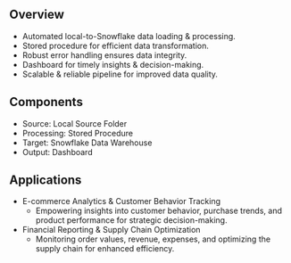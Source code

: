 ## Overview
- Automated local-to-Snowflake data loading & processing.
- Stored procedure for efficient data transformation.
- Robust error handling ensures data integrity.
- Dashboard for timely insights & decision-making.
- Scalable & reliable pipeline for improved data quality.

## Components
- Source: Local Source Folder
- Processing: Stored Procedure
- Target: Snowflake Data Warehouse
- Output: Dashboard

## Applications
- E-commerce Analytics & Customer Behavior Tracking
  - Empowering insights into customer behavior, purchase trends, and product performance for strategic decision-making.
- Financial Reporting & Supply Chain Optimization
  - Monitoring order values, revenue, expenses, and optimizing the supply chain for enhanced efficiency.
